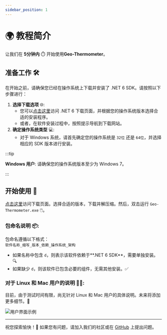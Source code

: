 ```yaml
---
sidebar_position: 1
---
```


# 🌍 教程简介

让我们在 **5分钟内** ⏱️ 开始使用**Geo-Thermometer**。

## 准备工作 🛠️

在开始之前，请确保您已经在操作系统上下载并安装了 .NET 6 SDK。请按照以下步骤进行：

1. **选择下载选项** 🌐:
   - 您可以[点击这里](https://dotnet.microsoft.com/en-us/download/dotnet/6.0)访问 .NET 6 下载页面，并根据您的操作系统版本选择合适的安装程序。
   - 或者，在软件安装过程中，按照提示导航到下载网站。
2. **确定操作系统类型** 💻:
   - 对于 Windows 系统，请首先确定您的操作系统是 `32位` 还是 `64位`，并选择相应的 SDK 版本进行安装。

:::tip

**Windows 用户**: 请确保您的操作系统版本至少为 Windows 7。

:::

## 开始使用 🚀

[点击这里](https://github.com/MaxwellLei/GeoChemistry-Nexus/releases)访问下载页面。选择合适的版本，下载并解压缩。然后，双击运行 `Geo-Thermometer.exe` 🖱️。

### 包命名说明 📦:

包命名遵循以下格式：  
`软件名称_缩写_版本_依赖_操作系统_架构`

- 如果名称中包含 `d`，则表示该软件依赖于**.NET 6 SDK**，需要单独安装。🔍
- 如果缺少 `d`，则该软件已包含必要的组件，无需其他安装。✅

### 对于 Linux 和 Mac 用户的说明 🐧🍏:

目前，由于测试时间有限，尚无针对 Linux 和 Mac 用户的具体说明。未来将添加更多细节。📅

![用户界面示例](https://geo-1303234197.cos.ap-hongkong.myqcloud.com/GeoT_UI.png)

----

祝您探索愉快！🎉 如果您有问题，请加入我们的社区或在 [GitHub](https://github.com/MaxwellLei/GeoChemistry-Nexus) 上提出问题。

